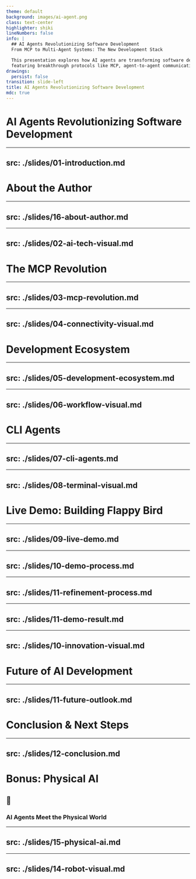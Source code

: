 ```yaml
---
theme: default
background: images/ai-agent.png
class: text-center
highlighter: shiki
lineNumbers: false
info: |
  ## AI Agents Revolutionizing Software Development
  From MCP to Multi-Agent Systems: The New Development Stack

  This presentation explores how AI agents are transforming software development at enterprise scale,
  featuring breakthrough protocols like MCP, agent-to-agent communication, and the European open-source revolution.
drawings:
  persist: false
transition: slide-left
title: AI Agents Revolutionizing Software Development
mdc: true
---
```


# AI Agents Revolutionizing Software Development
---
src: ./slides/01-introduction.md
---


# About the Author
---
src: ./slides/16-about-author.md
---

---
src: ./slides/02-ai-tech-visual.md
---

# The MCP Revolution
---
src: ./slides/03-mcp-revolution.md
---

---
src: ./slides/04-connectivity-visual.md
---

# Development Ecosystem
---
src: ./slides/05-development-ecosystem.md
---

---
src: ./slides/06-workflow-visual.md
---

# CLI Agents
---
src: ./slides/07-cli-agents.md
---

---
src: ./slides/08-terminal-visual.md
---

# Live Demo: Building Flappy Bird
---
src: ./slides/09-live-demo.md
---

---
src: ./slides/10-demo-process.md
---

---
src: ./slides/11-refinement-process.md
---

---
src: ./slides/11-demo-result.md
---

---
src: ./slides/10-innovation-visual.md
---

# Future of AI Development
---
src: ./slides/11-future-outlook.md
---

# Conclusion & Next Steps
---
src: ./slides/12-conclusion.md
---

# Bonus: Physical AI

<div class="text-center">
  <h2 class="text-4xl mb-4">🤖</h2>
  <h3 class="text-2xl text-gray-400">AI Agents Meet the Physical World</h3>
</div>

---
src: ./slides/15-physical-ai.md
---


---
src: ./slides/14-robot-visual.md
---
